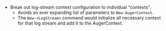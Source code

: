 - Break out log-stream context configuration to individual "contexts".
    - Avoids an ever expanding list of parameters to `New-AugerContext`.
    - The `New-<LogStream>` command would initialize all necessary context for that log stream and add it to the AugerContext.

